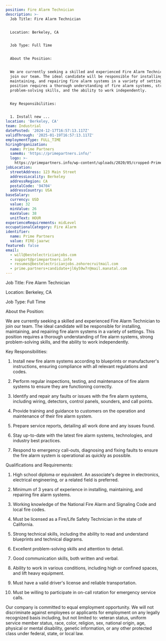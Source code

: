 ```yaml
---
position: Fire Alarm Technician
description: >-
  Job Title: Fire Alarm Technician


  Location: Berkeley, CA


  Job Type: Full Time


  About the Position:


  We are currently seeking a skilled and experienced Fire Alarm Technician to
  join our team. The ideal candidate will be responsible for installing,
  maintaining, and repairing fire alarm systems in a variety of settings. This
  position requires a thorough understanding of fire alarm systems, strong
  problem-solving skills, and the ability to work independently. 


  Key Responsibilities:


  1. Install new ...
location: 'Berkeley, CA'
team: Industrial
datePosted: '2024-12-17T16:57:13.117Z'
validThrough: '2025-01-19T16:57:13.117Z'
employmentType: FULL_TIME
hiringOrganization:
  name: Prime Partners
  sameAs: 'https://primepartners.info/'
  logo: >-
    https://primepartners.info/wp-content/uploads/2020/05/cropped-Prime-Partners-Logo-NO-BG-1-1.png
jobLocation:
  streetAddress: 123 Main Street
  addressLocality: Berkeley
  addressRegion: CA
  postalCode: '94704'
  addressCountry: USA
baseSalary:
  currency: USD
  value: 32
  minValue: 26
  maxValue: 38
  unitText: HOUR
experienceRequirements: midLevel
occupationalCategory: Fire Alarm
identifier:
  name: Prime Partners
  value: FIRE-jaarwc
featured: false
email:
  - will@bestelectricianjobs.com
  - support@primepartners.info
  - resumes@bestelectricianjobs.zohorecruitmail.com
  - prime.partners+candidate+jl6y59w7r@mail.manatal.com
---
```




Job Title: Fire Alarm Technician

Location: Berkeley, CA

Job Type: Full Time

About the Position:

We are currently seeking a skilled and experienced Fire Alarm Technician to join our team. The ideal candidate will be responsible for installing, maintaining, and repairing fire alarm systems in a variety of settings. This position requires a thorough understanding of fire alarm systems, strong problem-solving skills, and the ability to work independently. 

Key Responsibilities:

1. Install new fire alarm systems according to blueprints or manufacturer's instructions, ensuring compliance with all relevant regulations and codes.

2. Perform regular inspections, testing, and maintenance of fire alarm systems to ensure they are functioning correctly.

3. Identify and repair any faults or issues with the fire alarm systems, including wiring, detectors, control panels, sounders, and call points.

4. Provide training and guidance to customers on the operation and maintenance of their fire alarm system.

5. Prepare service reports, detailing all work done and any issues found.

6. Stay up-to-date with the latest fire alarm systems, technologies, and industry best practices.

7. Respond to emergency call-outs, diagnosing and fixing faults to ensure the fire alarm system is operational as quickly as possible.

Qualifications and Requirements:

1. High school diploma or equivalent. An associate's degree in electronics, electrical engineering, or a related field is preferred.

2. Minimum of 3 years of experience in installing, maintaining, and repairing fire alarm systems.

3. Working knowledge of the National Fire Alarm and Signaling Code and local fire codes.

4. Must be licensed as a Fire/Life Safety Technician in the state of California.

5. Strong technical skills, including the ability to read and understand blueprints and technical diagrams.

6. Excellent problem-solving skills and attention to detail.

7. Good communication skills, both written and verbal.

8. Ability to work in various conditions, including high or confined spaces, and lift heavy equipment.

9. Must have a valid driver's license and reliable transportation.

10. Must be willing to participate in on-call rotation for emergency service calls.

Our company is committed to equal employment opportunity. We will not discriminate against employees or applicants for employment on any legally recognized basis including, but not limited to: veteran status, uniform service member status, race, color, religion, sex, national origin, age, physical or mental disability, genetic information, or any other protected class under federal, state, or local law.
